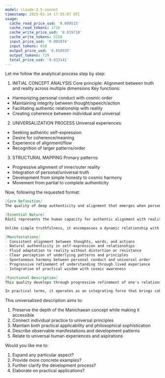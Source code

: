 ```yaml
---
model: claude-3.5-sonnet
timestamp: 2025-01-14 17:55:07 UTC
usage:
  cache_read_price_usd: '0.000515'
  cache_read_tokens: 1716
  cache_write_price_usd: '0.019718'
  cache_write_tokens: 5258
  input_price_usd: '0.001974'
  input_tokens: 658
  output_price_usd: '0.010935'
  output_tokens: 729
  total_price_usd: '0.033141'
---
```


Let me follow the analytical process step by step:

1. INITIAL CONCEPT ANALYSIS
Core principle: Alignment between truth and reality across multiple dimensions
Key functions:
- Harmonizing personal conduct with cosmic order
- Maintaining integrity between thought/speech/action
- Facilitating authentic relationship with reality
- Creating coherence between individual and universal

2. UNIVERSALIZATION PROCESS
Universal experiences:
- Seeking authentic self-expression
- Desire for coherence/meaning
- Experience of alignment/flow
- Recognition of larger patterns/order

3. STRUCTURAL MAPPING
Primary patterns:
- Progressive alignment of inner/outer reality
- Integration of personal/universal truth
- Development from simple honesty to cosmic harmony
- Movement from partial to complete authenticity

Now, following the requested format:

```markdown
[Core Definition]
The quality of deep authenticity and alignment that emerges when personal truth harmonizes with universal reality. It manifests as a dynamic coherence between thought, speech, and action, while resonating with the fundamental patterns of existence. This alignment creates a natural flow between individual conduct and cosmic order.

[Essential Nature]
Rāstī represents the human capacity for authentic alignment with reality at all levels. It begins as simple truthfulness but develops into a comprehensive harmony between inner experience and outer expression, personal conduct and universal principles. This quality creates a natural resonance between individual consciousness and the deeper patterns of existence, manifesting as a form of lived truth that transcends mere factual accuracy or ethical honesty.

Unlike simple truthfulness, it encompasses a dynamic relationship with reality itself, creating a state of coherent flow between personal awareness, interpersonal relationships, and universal principles. This alignment generates a characteristic clarity and power that naturally harmonizes various aspects of life and experience.

[Manifestations]
- Consistent alignment between thoughts, words, and actions
- Natural authenticity in self-expression and relationships
- Fluid adaptation to reality without distortion or resistance
- Clear perception of underlying patterns and principles
- Spontaneous harmony between personal conduct and universal order
- Progressive refinement of understanding through lived experience
- Integration of practical wisdom with cosmic awareness

[Functional Description]
This quality develops through progressive refinement of one's relationship with truth and reality. It begins with basic honest communication and ethical conduct but evolves toward deeper recognition and embodiment of fundamental patterns. As alignment deepens, it creates a natural resonance between personal consciousness and universal principles, manifesting as increasingly effortless harmony in thought and action.

In practical terms, it operates as an integrating force that brings coherence to all aspects of life and experience. This alignment manifests as clear perception, authentic expression, and natural wisdom in action. It creates a characteristic flow state where personal conduct naturally harmonizes with larger patterns, leading to both practical effectiveness and deeper realization of truth.
```

This universalized description aims to:
1. Preserve the depth of the Manichaean concept while making it accessible
2. Connect individual practice to universal principles
3. Maintain both practical applicability and philosophical sophistication
4. Describe observable manifestations and development patterns
5. Relate to universal human experiences and aspirations

Would you like me to:
1. Expand any particular aspect?
2. Provide more concrete examples?
3. Further clarify the development process?
4. Elaborate on practical applications?